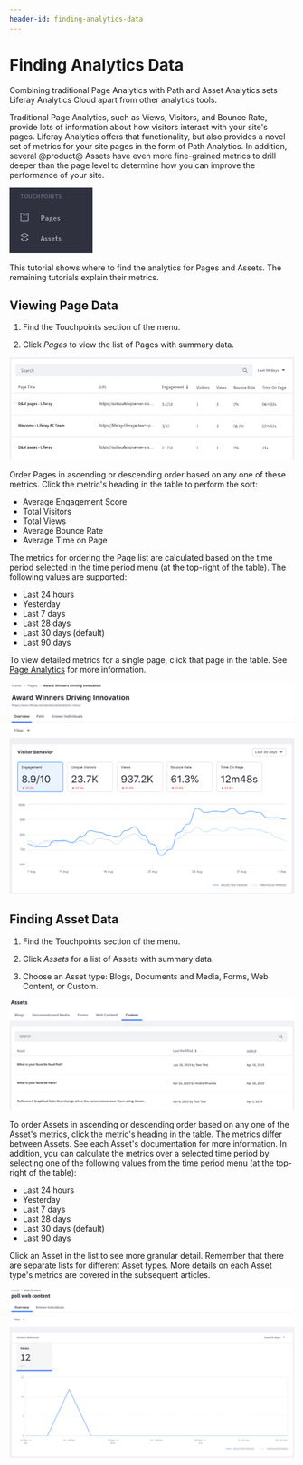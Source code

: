 ```yaml
---
header-id: finding-analytics-data
---
```


# Finding Analytics Data

Combining traditional Page Analytics with Path and Asset Analytics sets Liferay
Analytics Cloud apart from other analytics tools.

Traditional Page Analytics, such as Views, Visitors, and Bounce Rate, provide
lots of information about how visitors interact with your site's pages. Liferay
Analytics offers that functionality, but also provides a novel set of metrics
for your site pages in the form of Path Analytics. In addition, several
@product@ Assets have even more fine-grained metrics to drill deeper than the
page level to determine how you can improve the performance of your site.

![Figure 1: Analytics Cloud provides important data for Pages and Assets.](../../images/pages-touchpoints-menu.png)

This tutorial shows where to find the analytics for Pages and Assets. The 
remaining tutorials explain their metrics. 

## Viewing Page Data

1.  Find the Touchpoints section of the menu.

2.  Click *Pages* to view the list of Pages with summary data.

![Figure 2: The Page list contains useful summary data.](../../images/pages-list.png)

Order Pages in ascending or descending order based on any one of these metrics. 
Click the metric's heading in the table to perform the sort: 

-   Average Engagement Score
-   Total Visitors
-   Total Views
-   Average Bounce Rate
-   Average Time on Page

The metrics for ordering the Page list are calculated based on the time period
selected in the time period menu (at the top-right of the table). The following 
values are supported: 

-   Last 24 hours
-   Yesterday
-   Last 7 days
-   Last 28 days
-   Last 30 days (default)
-   Last 90 days

To view detailed metrics for a single page, click that page in the table. See 
[Page Analytics](https://github.com/liferay/liferay-docs/blob/7.1.x/discover/analytics-cloud/articles/04-analyzing-touchpoints/01-page-analytics.markdown) 
for more information. 

![Figure 3: Most Page metrics are available in the Overview tab.](../../images/pages-overview.png)

## Finding Asset Data

1.  Find the Touchpoints section of the menu. 

2.  Click *Assets* for a list of Assets with summary data. 

3.  Choose an Asset type: Blogs, Documents and Media, Forms, Web Content, or 
    Custom. 

![Figure 4: The Assets appear in a table.](../../images/assets-list.png)

To order Assets in ascending or descending order based on any one of the Asset's 
metrics, click the metric's heading in the table. The metrics differ between 
Assets. See each Asset's documentation for more information. In addition, you 
can calculate the metrics over a selected time period by selecting one of the 
following values from the time period menu (at the top-right of the table): 

-   Last 24 hours
-   Yesterday
-   Last 7 days
-   Last 28 days
-   Last 30 days (default)
-   Last 90 days

Click an Asset in the list to see more granular detail. Remember that there are 
separate lists for different Asset types. More details on each Asset type's 
metrics are covered in the subsequent articles. 

![Figure 5: Once you find an Asset, click it to see its metrics.](../../images/assets-overview.png)
